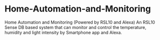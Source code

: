 # Home-Automation-and-Monitoring
Home Automation and Monitoring (Powered by RSL10 and Alexa) An RSL10 Sense DB based system that can monitor and control the temperature, humidity and light intensity by Smartphone app and Alexa.

